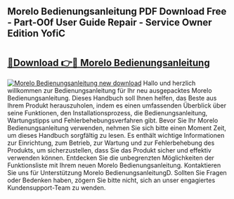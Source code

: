 ## Morelo Bedienungsanleitung PDF Download Free - Part-O0f User Guide Repair - Service Owner Edition YofiC

# <h2><a href="http://df5u0o.blite.top/?on=Morelo+Bedienungsanleitung">🔗Download 👉🔴 Morelo Bedienungsanleitung</a></h2>

[![Morelo Bedienungsanleitung new download](https://i.imgur.com/lujVjoI.png)](http://df5u0o.blite.top/?on=Morelo+Bedienungsanleitung)
Hallo und herzlich willkommen zur Bedienungsanleitung für Ihr neu ausgepacktes Morelo Bedienungsanleitung. Dieses Handbuch soll Ihnen helfen, das Beste aus Ihrem Produkt herauszuholen, indem es einen umfassenden Überblick über seine Funktionen, den Installationsprozess, die Bedienungsanleitung, Wartungstipps und Fehlerbehebungsverfahren gibt. Bevor Sie Ihr Morelo Bedienungsanleitung verwenden, nehmen Sie sich bitte einen Moment Zeit, um dieses Handbuch sorgfältig zu lesen. Es enthält wichtige Informationen zur Einrichtung, zum Betrieb, zur Wartung und zur Fehlerbehebung des Produkts, um sicherzustellen, dass Sie das Produkt sicher und effektiv verwenden können. Entdecken Sie die unbegrenzten Möglichkeiten der Funktionsliste mit Ihrem neuen Morelo Bedienungsanleitung. Kontaktieren Sie uns für Unterstützung Morelo BedienungsanleitungD. Sollten Sie Fragen oder Bedenken haben, zögern Sie bitte nicht, sich an unser engagiertes Kundensupport-Team zu wenden.
